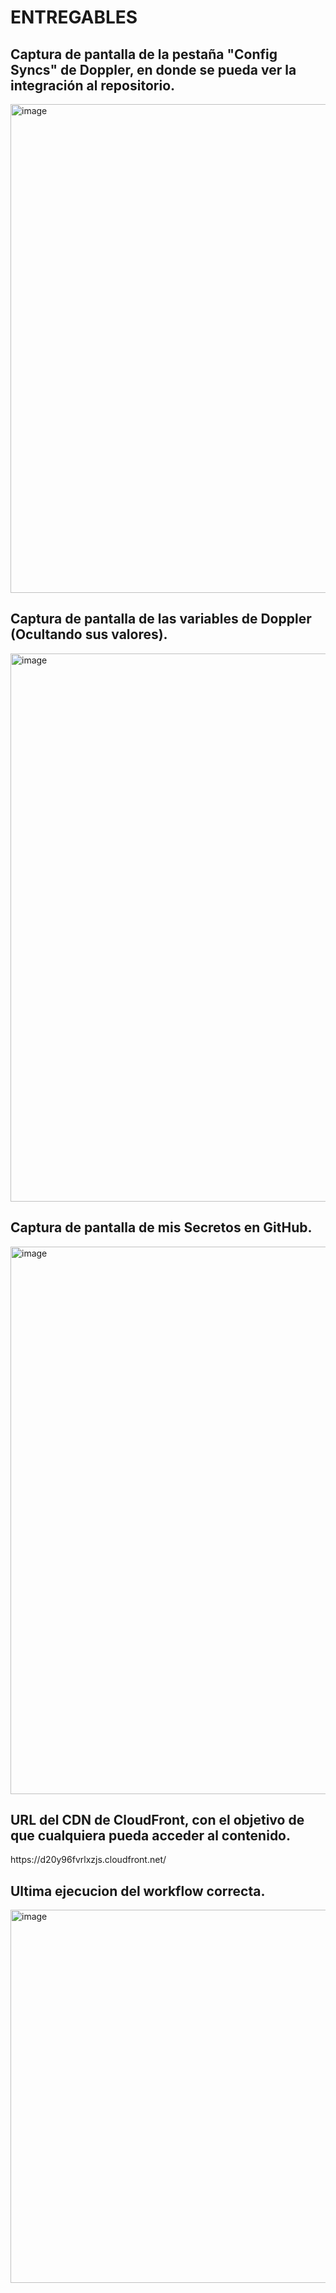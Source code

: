 <h1>ENTREGABLES</h1>

<h2>Captura de pantalla de la pestaña "Config Syncs" de Doppler, en donde se pueda ver la integración al repositorio.</h2>
<img width="1382" height="782" alt="image" src="https://github.com/user-attachments/assets/b3bdc0d9-49a6-4afa-8214-ed932ec3c02b" />

<h2>Captura de pantalla de las variables de Doppler (Ocultando sus valores).</h2>
<img width="1441" height="877" alt="image" src="https://github.com/user-attachments/assets/006965e0-9060-4b4d-968b-308c46a85481" />

<h2>Captura de pantalla de mis Secretos en GitHub.</h2>
<img width="1303" height="876" alt="image" src="https://github.com/user-attachments/assets/d9d60b42-28a4-452d-b610-ef8010a12e0f" />

<h2>URL del CDN de CloudFront, con el objetivo de que cualquiera pueda acceder al contenido.</h2>
https://d20y96fvrlxzjs.cloudfront.net/

<h2>Ultima ejecucion del workflow correcta.</h2>
<img width="1850" height="597" alt="image" src="https://github.com/user-attachments/assets/611b9f26-da99-461f-bc17-857336b199e3" />
